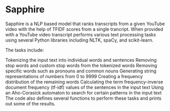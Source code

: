 # Sapphire
Sapphire is a NLP based model that ranks transcripts from a given YouTube video with the help of TFIDF scores from a single trancript.
When provided with a YouTube video transcript performs various text processing tasks using several Python libraries including NLTK, spaCy, and scikit-learn.

The tasks include:

Tokenizing the input text into individual words and sentences
Removing stop words and custom stop words from the tokenized words
Removing specific words such as pronouns and common nouns
Generating string representations of numbers from 0 to 9999
Creating a frequency distribution of the remaining words
Calculating the term frequency-inverse document frequency (tf-idf) values of the sentences in the input text
Using an Aho-Corasick automaton to search for certain patterns in the input text
The code also defines several functions to perform these tasks and prints out some of the results.
